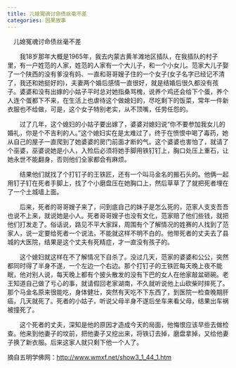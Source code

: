 ```yaml
---
title: 儿媳冤魂讨命债丝毫不差
categories: 因果故事
---
```



	   
　儿媳冤魂讨命债丝毫不差

　　我18岁那年大概是1965年，我去内蒙古黄羊滩地区插队，在我插队的村子里，有一户姓范的人家，姓范的人家有一个大儿子，和一个小女儿。范家大儿子娶了一个陕西的没有爹没有妈、一直和哥哥嫂子住的一个女子(女子名字已经记不清了，我还和她挺好的)，夫妻两个婚后感情一直很好，就是结婚后很久都没有孩子。婆婆和没有出嫁的小姑子平时总对她指桑骂槐，说养个鸡还会给下个蛋，养个人连个蛋都下不来，在生活上也虐待这个做媳妇的，尽吃剩下的饭菜，常年一件新衣服也不给做，可是，这个女子特别老实，从不顶嘴，任劳任怨的。

　　过了几年，这个媳妇的小姑子要出嫁了，婆婆对媳妇说“你不要参加我女儿的婚礼，你是个不吉利的人。”这个媳妇实在是太难过了，终于在愤恨中喝了毒药，她从自己的屋子一直爬到了她婆婆的房门前面才断的气。这个婆婆也害怕了，就请了个巫婆，巫婆说她是小人，入殓后必须将她手脚用铁钉钉上，胸口处压上重石，让她永世不能翻身，否则他们全家都会有麻烦。

　　结果他们就找了个打钉子的王铁匠，还有一个叫马金名的搬石头的。他俩一起用钉子钉在死者手脚上，找了个小磨盘压在她胸口上，然后草草了了就把死者埋在了一个土城墙上面。

　　后来，死者的哥哥嫂子来了，问到底自己的妹子是怎么死的，范家人支支吾吾也说不上来，就说她是小人。死者哥哥嫂子也没有文化，范家赔了他们些钱，就把他们打发走了。俗话说，路见不平大家踩，周围有个了解情况的姓赛的人找到了范家人，说一定要给死者一个说法，不能就这样不明不白的。他带死者的丈夫去了县城的大医院，结果是这个丈夫有死精症，才一直没有孩子的。

　　这个媳妇就这样在不了解情况下自杀了。没过几天，范家的婆婆和公公，突然都同时得了半身不遂，一个左边一个右边。那个打钉子的王铁匠每天晚上夜不能眠，他对别人说，每天晚上都有个披头散发的没有下巴的女人在他家敲盆砸碗。老王知道自己做了亏心的事，就请假回老家湖南，不久就听说他上山砍柴时摔死了。那个马金名原来很能吃，身体健壮，突然有天吃不下东西了，到医院一检查晚期肝癌，几天就死了。死者的小姑子，听说父母半身不遂后坐车来看父母，结果出车祸被撞死了。

　　这个死者的丈夫，深知是他的原因才造成今天的局面，他悔恨应该早些去做检查。他来到他妻子的坟前，把他妻子又挖出来，将铁订去掉，磨盘拿掉，又给他妻子换了新衣服。后来这家人就只剩下他一个人了。


摘自五明学佛网：http://www.wmxf.net/show3_1_44_1.htm